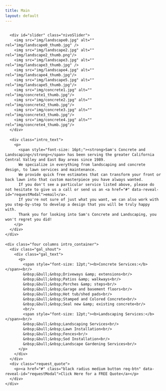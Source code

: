 ```yaml
---
title: Main
layout: default
---
```


<div class="container">

  <div class="row slider_row">
    <div class="eight columns slider_container">

      <div id="slider" class="nivoSlider">
        <img src="img/landscape0.jpg" alt="" rel="img/landscape0_thumb.jpg" />
        <img src="img/landscape2.jpg" alt="" rel="img/landscape2_thumb.png"/>
        <img src="img/landscape3.jpg" alt="" rel="img/landscape3_thumb.jpg" />
        <img src="img/landscape4.jpg" alt="" rel="img/landscape4_thumb.jpg"/>
        <img src="img/landscape5.jpg" alt="" rel="img/landscape5_thumb.jpg"/>
        <img src="img/concrete1.jpg" alt="" rel="img/concrete1_thumb.jpg"/>
        <img src="img/concrete2.jpg" alt="" rel="img/concrete2_thumb.jpg"/>
        <img src="img/concrete3.jpg" alt="" rel="img/concrete3_thumb.jpg"/>
        <img src="img/concrete4.jpg" alt="" rel="img/concrete4_thumb.jpg"/>
      </div>

      <div class="intro_text">
        <p>
          <span style="font-size: 16pt;"><strong>Sam's Concrete and Landscaping</strong></span> has been serving the greater California Central Valley and East Bay areas since 1989.
          We specialize in everything from landscaping and concrete design, to lawn services and maintenance.
          We provide quick free estimates that can transform your front or back lawn into that custom masterpiece you have always wanted.
          If you don't see a particular service listed above, please do not hesitate to give us a call or send us an <a href="#" data-reveal-id="requestModal">email</a>.
          If you're not sure of just what you want, we can also work with you step-by-step to develop a design that you will be truly happy with.
          Thank you for looking into Sam's Concrete and Landscaping, you won't regret you did!
        </p>
      </div>
    </div>

    <div class="four columns intro_container">
      <div class="gal_shout">
        <div class="gal_text">
          <p>
            <span style="font-size: 12pt;"><b>Concrete Services:</b></span><br/>
            &nbsp;&bull;&nbsp;Driveways &amp; extensions<br/>
            &nbsp;&bull;&nbsp;Patios &amp; walkways<br/>
            &nbsp;&bull;&nbsp;Porches &amp; steps<br/>
            &nbsp;&bull;&nbsp;Garage and basement floors<br/>
            &nbsp;&bull;&nbsp;Hot tub/shed pads<br/>
            &nbsp;&bull;&nbsp;Stamped and Colored Concrete<br/>
            &nbsp;&bull;&nbsp;Seal new &amp; existing concrete<br/>
            <br/>
            <span style="font-size: 12pt;"><b>Landscaping Services:</b></span><br/>
            &nbsp;&bull;&nbsp;Landscaping Services<br/>
            &nbsp;&bull;&nbsp;Lawn Installation<br/>
            &nbsp;&bull;&nbsp;Fences<br/>
            &nbsp;&bull;&nbsp;Sod Installation<br/>
            &nbsp;&bull;&nbsp;Landscape Gardening Services<br/>
          </p>
        </div>
      </div>
      <div class="request_quote">
        <p><a href="#" class="black radius medium button req-btn" data-reveal-id="requestModal">Click Here for a FREE Quote</a></p>
      </div>
    </div>
  </div>

  <!--<div class="row gallery_row">
      <div class="twelve columns">
          <p>Check out before and after shots of our projects!</p>
          <img id="gal_arrow" src="img/gal_arrow.png">
      </div>
  </div>-->

</div>

